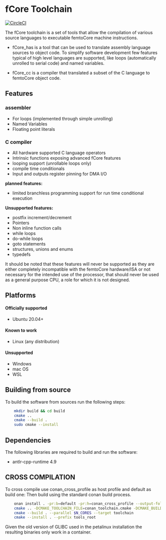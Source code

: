 # fCore Toolchain

[![CircleCI](https://circleci.com/gh/filssavi/fCore_toolchain.svg?style=shield&circle-token=1145a78e36553f20bf503af95f607591199be482)](https://app.circleci.com/pipelines/github/filssavi/fCore_toolchain)


The fCore toolchain is a set of tools that allow the compilation of various source languages to executable femtoCore machine instructions.

- fCore_has is a tool that can be used to translate assembly language sources to object code. To simplify software development few features typical of high level languages are supported, like loops (automatically unrolled to serial code) and named variables.

- fCore_cc is a compiler that translated a subset of the C language to femtoCore object code.


## Features

### assembler

- For loops (implemented through simple unrolling)
- Named Variables
- Floating point literals

### C compiler

- All hardware supported C language operators
- Intrinsic functions exposing advanced fCore features
- looping support (unrollable loops only)
- compile time conditionals
- Input and outputs register pinning for DMA I/O

**planned features:**

- limited branchless programming support for run time conditional execution

**Unsupported features:**

- postfix increment/decrement
- Pointers
- Non inline function calls
- while loops
- do-while loops
- goto statements
- structures, unions and enums
- typedefs

It should be noted that these features will never be supported as they are either completely incompatible with the femtoCore hardware/ISA or not necessary for the intended use of the processor, that should never be used as a general purpose CPU, a role for which it is not designed.


## Platforms

#### Officially supported

- Ubuntu 20.04+

#### Known to work

- Linux (any distribution)

#### Unsupported

- Windows
- mac OS
- WSL

## Building from source

To build the software from sources run the following steps:

```bash
    mkdir build && cd build
    cmake ..
    cmake --build .
    sudo cmake --install
```
    
## Dependencies

The following libraries are required to build and run the software:

- antlr-cpp-runtime 4.9


## CROSS COMPILATION

To cross compile use conan_cross_profile as host profile and default as build one:
Then build using the standard conan build process.

```bash
    onan install . -pr:b=default -pr:h=conan_cross_profile --output-folder=build-arm --build=missing
    cmake .. -DCMAKE_TOOLCHAIN_FILE=conan_toolchain.cmake -DCMAKE_BUILD_TYPE=Release  -DCMAKE_CXX_COMPILER=arm-linux-gnueabihf-g++ -DCMAKE_C_COMPILER=arm-linux-gnueabihf-gcc
    cmake --build . --parallel $N_CORES --target toolchain
    cmake --install . --prefix tools_root
```

Given the old version of GLIBC used in the petalinux installation the resulting binaries only work in a container.

